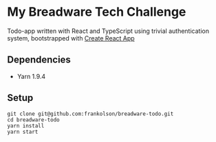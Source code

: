 # My Breadware Tech Challenge

Todo-app written with React and TypeScript using trivial authentication system,
bootstrapped with [Create React
App](https://github.com/facebook/create-react-app)

## Dependencies
- Yarn 1.9.4

## Setup

```shell
git clone git@github.com:frankolson/breadware-todo.git
cd breadware-todo
yarn install
yarn start
```
